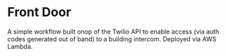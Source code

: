 # Front Door
A simple workflow built onop of the Twilio API to enable access (via auth codes generated out of band) to a building intercom.
Deployed via AWS Lambda.
